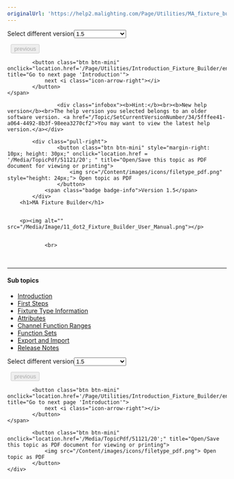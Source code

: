 ```yaml
---
originalUrl: 'https://help2.malighting.com/Page/Utilities/MA_fixture_builder/en/1.5'
---
```


<div class="topic-navigation">

<div class="pull-right">
	<span class="pull-left">


<div class="pull-left">
<form action="/Topic/SetCurrentVersionNumber" class="form-inline" id="frmTagSelector" method="post">	<span class="form-mini">
		<div class="input-prepend"><span class="add-on">Select different version</span><select autocomplete="off" id="versionNumberId" name="versionNumberId" onchange="$(this).closest('#frmTagSelector').submit();" style="width: 120px;"><option value="">- latest -</option>
<option value="5">1.1</option>
<option value="9">1.2</option>
<option value="13">1.3</option>
<option value="17">1.4</option>
<option selected="selected" value="20">1.5</option>
<option value="34">1.9</option>
</select></div>
		<input data-val="true" data-val-number="The field Int32 must be a number." data-val-required="The Int32 field is required." id="ProductId" name="ProductId" type="hidden" value="10">
		<input id="CurrentGuid" name="CurrentGuid" type="hidden" value="5fffee41-a064-4492-8b3f-98eea3270cf2">
	</span>
</form></div>&nbsp;	</span>
	<span class="pull-right" style="white-space: nowrap;">
			<button class="btn btn-mini" disabled="disabled">
				<i class="icon-arrow-left"></i> previous
			</button>

			<button class="btn btn-mini" onclick="location.href='/Page/Utilities/Introduction_Fixture_Builder/en/1.5';" title="Go to next page 'Introduction'">
				next <i class="icon-arrow-right"></i> 
			</button>
	</span>
</div>
<div class="clear-fix" style="margin-bottom: 10px"></div>
</div>

					<div class="infobox"><b>Hint:</b><br><b>New help version</b><br>The help version you selected belongs to an older software version. <a href="/Topic/SetCurrentVersionNumber/34/5fffee41-a064-4492-8b3f-98eea3270cf2">You may want to view the latest help version.</a></div>

			<div class="pull-right">
					<button class="btn btn-mini" style="margin-right: 10px; height: 30px;" onclick="location.href = '/Media/TopicPdf/51121/20'; " title="Open/Save this topic as PDF document for viewing or printing">
						<img src="/Content/images/icons/filetype_pdf.png" style="height: 24px;"> Open topic as PDF
					</button>
				<span class="badge badge-info">Version 1.5</span>
			</div>
		<h1>MA Fixture Builder</h1>


		<p><img alt="" src="/Media/Image/11_dot2_Fixture_Builder_User_Manual.png"></p>


				<br>
<div class="topic-navigation">
	<br>
	<hr>
	<h4>Sub topics</h4>
	<ul>
				<li><a href="/Page/Utilities/Introduction_Fixture_Builder/en/1.5">Introduction</a></li>
				<li><a href="/Page/Utilities/First_Steps/en/1.5">First Steps</a></li>
				<li><a href="/Page/Utilities/Fixture_Type_Information/en/1.5">Fixture Type Information</a></li>
				<li><a href="/Page/Utilities/attributes/en/1.5">Attributes</a></li>
				<li><a href="/Page/Utilities/channel_function_ranges/en/1.5">Channel Function Ranges</a></li>
				<li><a href="/Page/Utilities/function_sets/en/1.5">Function Sets</a></li>
				<li><a href="/Page/Utilities/Export_and_Import/en/1.5">Export and Import </a></li>
				<li><a href="/Page/Utilities/inline_releasenotes/en/1.5">Release Notes</a></li>
	</ul>

<div class="pull-right">
	<span class="pull-left">


<div class="pull-left">
<form action="/Topic/SetCurrentVersionNumber" class="form-inline" id="frmTagSelector" method="post">	<span class="form-mini">
		<div class="input-prepend"><span class="add-on">Select different version</span><select autocomplete="off" id="versionNumberId" name="versionNumberId" onchange="$(this).closest('#frmTagSelector').submit();" style="width: 120px;"><option value="">- latest -</option>
<option value="5">1.1</option>
<option value="9">1.2</option>
<option value="13">1.3</option>
<option value="17">1.4</option>
<option selected="selected" value="20">1.5</option>
<option value="34">1.9</option>
</select></div>
		<input data-val="true" data-val-number="The field Int32 must be a number." data-val-required="The Int32 field is required." id="ProductId" name="ProductId" type="hidden" value="10">
		<input id="CurrentGuid" name="CurrentGuid" type="hidden" value="5fffee41-a064-4492-8b3f-98eea3270cf2">
	</span>
</form></div>&nbsp;	</span>
	<span class="pull-right" style="white-space: nowrap;">
			<button class="btn btn-mini" disabled="disabled">
				<i class="icon-arrow-left"></i> previous
			</button>

			<button class="btn btn-mini" onclick="location.href='/Page/Utilities/Introduction_Fixture_Builder/en/1.5';" title="Go to next page 'Introduction'">
				next <i class="icon-arrow-right"></i> 
			</button>
	</span>
</div>
	<div class="clear-fix"></div>
	<div class="pull-right">
	
			<button class="btn btn-mini" onclick="location.href='/Media/TopicPdf/51121/20';" title="Open/Save this topic as PDF document for viewing or printing">
				<img src="/Content/images/icons/filetype_pdf.png"> Open topic as PDF
			</button>
	</div>
<div class="clear-fix" style="margin-bottom: 10px"></div>
</div>

	
